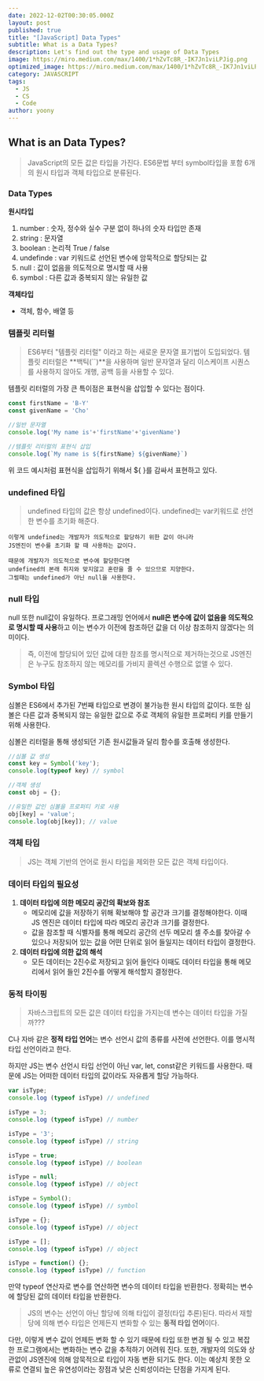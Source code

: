 ```yaml
---
date: 2022-12-02T00:30:05.000Z
layout: post
published: true
title: "[JavaScript] Data Types"
subtitle: What is a Data Types?
description: Let's find out the type and usage of Data Types
image: https://miro.medium.com/max/1400/1*hZvTc8R_-IK7Jn1viLPJig.png
optimized_image: https://miro.medium.com/max/1400/1*hZvTc8R_-IK7Jn1viLPJig.png
category: JAVASCRIPT
tags:
  - JS
  - CS
  - Code
author: yoony
---
```


## What is an Data Types?

> JavaScript의 모든 값은 타입을 가진다.
> ES6문법 부터 symbol타입을 포함 6개의 원시 타입과 객체 타입으로 분류된다.

### Data Types

**원시타입**

1. number : 숫자, 정수와 실수 구분 없이 하나의 숫자 타입만 존재
2. string : 문자열
3. boolean : 논리적 True / false
4. undefinde : var 키워드로 선언된 변수에 암묵적으로 할당되는 값
5. null : 값이 없음을 의도적으로 명시할 때 사용
6. symbol : 다른 값과 중복되지 않는 유일한 값

**객체타입**

- 객체, 함수, 배열 등



### 템플릿 리터럴

> ES6부터 "템플릿 리터럴" 이라고 하는 새로운 문자열 표기법이 도입되었다.
> 템플릿 리터럴은 **백틱(``)**을 사용하며 일반 문자열과 달리 이스케이프 시퀀스를 사용하지 않아도 개행, 공백 등을 사용할 수 있다.

템플릿 리터럴의 가장 큰 특이점은 표현식을 삽입할 수 있다는 점이다.

```javascript
const firstName = 'B-Y'
const givenName = 'Cho'

//일반 문자열
console.log('My name is'+'firstName'+'givenName')

//템플릿 리터럴의 표현식 삽입
console.log(`My name is ${firstName} ${givenName}`)
```

위 코드 예시처럼 표현식을 삽입하기 위해서 ${ }를 감싸서 표현하고 있다.



### undefined 타입

> undefined 타입의 값은 항상 undefined이다.
> undefined는 var키워드로 선언한 변수를 초기화 해준다. 

```
이렇게 undefined는 개발자가 의도적으로 할당하기 위한 값이 아니라 
JS엔진이 변수를 초기화 할 때 사용하는 값이다.

때문에 개발자가 의도적으로 변수에 할당한다면 
undefined의 본래 취지와 맞지않고 혼란을 줄 수 있으므로 지양한다. 
그럴때는 undefined가 아닌 null을 사용한다.
```



### null 타입

null 또한 null값이 유일하다.
프로그래밍 언어에서 **null은 변수에 값이 없음을 의도적으로 명시할 때 사용**하고 이는 변수가 이전에 참조하던 값을 더 이상 참조하지 않겠다는 의미이다.

> 즉, 이전에 할당되어 있던 값에 대한 참조를 명시적으로 제거하는것으로 JS엔진은 누구도 참조하지 않는 메모리를 가비지 콜렉션 수행으로 없앨 수 있다.



### Symbol 타입

심볼은 ES6에서 추가된 7번째 타입으로 변경이 불가능한 원시 타입의 값이다.
또한 심볼은 다른 값과 중복되지 않는 유일한 값으로 주로 객체의 유일한 프로퍼티 키를 만들기 위해 사용한다.

심볼은 리터럴을 통해 생성되던 기존 원시값들과 달리 함수를 호출해 생성한다.

```javascript
//심볼 값 생성
const key = Symbol('key');
console.log(typeof key) // symbol

//객체 생성
const obj = {};

//유일한 값인 심볼을 프로퍼티 키로 사용
obj[key] = 'value';
console.log(obj[key]); // value

```



### 객체 타입

> JS는 객체 기반의 언어로 원시 타입을 제외한 모든 값은 객체 타입이다.



### 데이터 타입의 필요성

1. **데이터 타입에 의한 메모리 공간의 확보와 참조**
   - 메모리에 값을 저장하기 위해 확보해야 할 공간과 크기를 결정해야한다.
     이때 JS 엔진은 데이터 타입에 따라 메모리 공간과 크기를 결정한다.
   - 값을 참조할 때 식별자를 통해 메모리 공간의 선두 메모리 셀 주소를 찾아갈 수 있으나 저장되어 있는 값을 어떤 단위로 읽어 들일지는 데이터 타입이 결정한다.
2. **데이터 타입에 의한 값의 해석**
   - 모든 데이터는 2진수로 저장되고 읽어 들인다 이때도 데이터 타입을 통해 메모리에서 읽어 들인 2진수를 어떻게 해석할지 결정한다.

### 동적 타이핑

> 자바스크립트의 모든 값은 데이터 타입을 가지는데 변수는 데이터 타입을 가질까???

C나 자바 같은 **정적 타입 언어**는 변수 선언시 값의 종류를 사전에 선언한다. 이를 명시적 타입 선언이라고 한다.

하지만 JS는 변수 선언시 타입 선언이 아닌 var, let, const같은 키워드를 사용한다.
때문에 JS는 어떠한 데이터 타입의 값이라도 자유롭게 할당 가능하다.

```javascript
var isType;
console.log (typeof isType) // undefined

isType = 3;
console.log (typeof isType) // number

isType = '3';
console.log (typeof isType) // string

isType = true;
console.log (typeof isType) // boolean

isType = null;
console.log (typeof isType) // object

isType = Symbol();
console.log (typeof isType) // symbol

isType = {};
console.log (typeof isType) // object

isType = [];
console.log (typeof isType) // object

isType = function() {};
console.log (typeof isType) // function
```

만약 typeof 연산자로 변수를 연산하면 변수의 데이터 타입을 반환한다.
정확히는 변수에 할당된 값의 데이터 타입을 반환한다.

> JS의 변수는 선언이 아닌 할당에 의해 타입이 결정(타입 추론)된다.
> 따라서 재할당에 의해 변수 타입은 언제든지 변화할 수 있는 **동적 타입 언어**이다.

다만, 이렇게 변수 값이 언제든 변화 할 수 있기 때문에 타입 또한 변경 될 수 있고 복잡한 프로그램에서는 변화하는 변수 값을 추적하기 어려워 진다.
또한, 개발자의 의도와 상관없이 JS엔진에 의해 암묵적으로 타입이 자동 변환 되기도 한다.
이는 예상치 못한 오류로 연결되 높은 유연성이라는 장점과 낮은 신뢰성이라는 단점을 가지게 된다.
